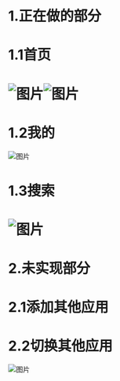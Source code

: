 # 1.正在做的部分
# 1.1首页

# ![图片](https://uploader.shimo.im/f/kkNbZM3sa4ndzkBQ.png!thumbnail)![图片](https://uploader.shimo.im/f/WKmoANPSpw8zRbaa.png!thumbnail)


# 1.2我的

![图片](https://uploader.shimo.im/f/uT5YnzgKz9GWomPe.png!thumbnail)

# 1.3搜索

# ![图片](https://uploader.shimo.im/f/DsiuRwZibQtTjY6q.png!thumbnail)
# 2.未实现部分
# 2.1添加其他应用

# 2.2切换其他应用

![图片](https://uploader.shimo.im/f/9qBjlb4tCPlsGvbp.png!thumbnail)



